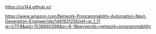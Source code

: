 https://cs144.github.io/

https://www.amazon.com/Network-Programmability-Automation-Next-Generation-Engineer/dp/1491931256/ref=sr_1_1?ie=UTF8&qid=1538860396&sr=8-1&keywords=network+programmability
